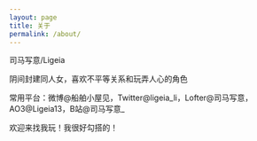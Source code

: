 ```yaml
---
layout: page
title: 关于
permalink: /about/
---
```


司马写意/Ligeia

阴间封建同人女，喜欢不平等关系和玩弄人心的角色

常用平台：微博@船舶小屋见，Twitter@ligeia_li，Lofter@司马写意，AO3@Ligeia13，B站@司马写意_

欢迎来找我玩！我很好勾搭的！
